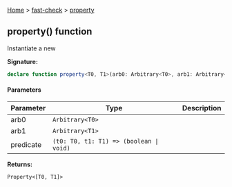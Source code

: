 [Home](/) &gt; [fast-check](../fast-check.md) &gt; [property](property_2.md)

## property() function

Instantiate a new 

<b>Signature:</b>

```typescript
declare function property<T0, T1>(arb0: Arbitrary<T0>, arb1: Arbitrary<T1>, predicate: (t0: T0, t1: T1) => (boolean | void)): Property<[T0, T1]>;
```

#### Parameters

|  Parameter | Type | Description |
|  --- | --- | --- |
|  arb0 | <code>Arbitrary&lt;T0&gt;</code> |  |
|  arb1 | <code>Arbitrary&lt;T1&gt;</code> |  |
|  predicate | <code>(t0: T0, t1: T1) =&gt; (boolean &#124; void)</code> |  |

<b>Returns:</b>

`Property<[T0, T1]>`

